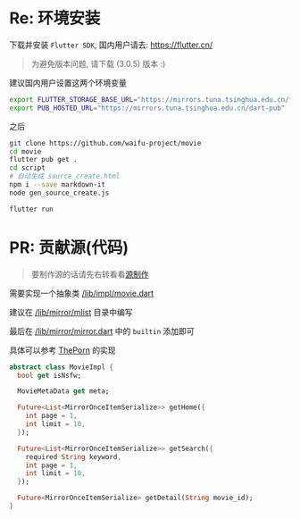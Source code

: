 # Re: 环境安装
下载并安装 `Flutter SDK`, 国内用户请去: https://flutter.cn/

> 为避免版本问题, 请下载 (3.0.5) 版本 :)

建议国内用户设置这两个环境变量

```sh
export FLUTTER_STORAGE_BASE_URL="https://mirrors.tuna.tsinghua.edu.cn/flutter"
export PUB_HOSTED_URL="https://mirrors.tuna.tsinghua.edu.cn/dart-pub"
```

之后

```sh
git clone https://github.com/waifu-project/movie
cd movie
flutter pub get .
cd script
# 自动生成 source_create.html
npm i --save markdown-it
node gen_source_create.js

flutter run
```

# PR: 贡献源(代码)

> 要制作源的话请先右转看看[源制作](./源制作.md)

需要实现一个抽象类 [/lib/impl/movie.dart](/lib/impl/movie.dart)

建议在 [/lib/mirror/mlist](/lib/mirror/mlist) 目录中编写

最后在 [/lib/mirror/mirror.dart](/lib/mirror/mirror.dart) 中的 `builtin` 添加即可

具体可以参考 [ThePorn](/lib/mirror/mlist/theporn.dart) 的实现

```dart
abstract class MovieImpl {
  bool get isNsfw;

  MovieMetaData get meta;

  Future<List<MirrorOnceItemSerialize>> getHome({
    int page = 1,
    int limit = 10,
  });

  Future<List<MirrorOnceItemSerialize>> getSearch({
    required String keyword,
    int page = 1,
    int limit = 10,
  });

  Future<MirrorOnceItemSerialize> getDetail(String movie_id);
}
```